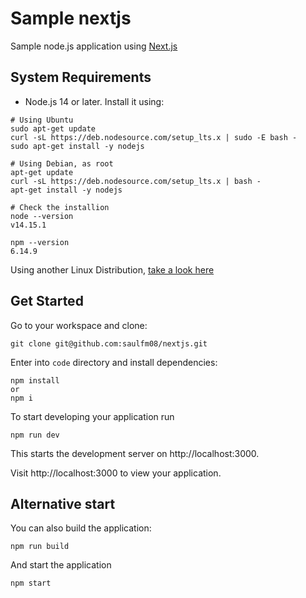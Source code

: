 # Sample nextjs
Sample node.js application using [Next.js](https://nextjs.org/docs)
## System Requirements
- Node.js 14 or later. Install it using:
```
# Using Ubuntu
sudo apt-get update
curl -sL https://deb.nodesource.com/setup_lts.x | sudo -E bash -
sudo apt-get install -y nodejs

# Using Debian, as root
apt-get update
curl -sL https://deb.nodesource.com/setup_lts.x | bash -
apt-get install -y nodejs

# Check the installion
node --version
v14.15.1

npm --version
6.14.9
```
Using another Linux Distribution, [take a look here](https://github.com/nodesource/distributions/blob/master/README.md)
## Get Started
Go to your workspace and clone:

``` 
git clone git@github.com:saulfm08/nextjs.git
```

Enter into `code` directory and install dependencies:
```
npm install 
or
npm i
```

To start developing your application run 
```
npm run dev 
```
This starts the development server on http://localhost:3000.

Visit http://localhost:3000 to view your application.

## Alternative start
You can also build the application:
```
npm run build
```

And start the application
```
npm start
```